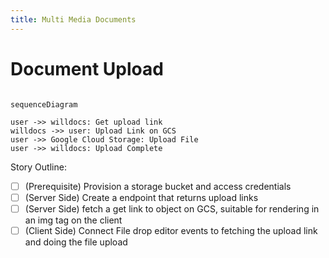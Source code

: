 ```yaml
---
title: Multi Media Documents
---
```


# Document Upload


```mermaid

sequenceDiagram

user ->> willdocs: Get upload link
willdocs ->> user: Upload Link on GCS
user ->> Google Cloud Storage: Upload File
user ->> willdocs: Upload Complete

```

Story Outline:
- [ ] (Prerequisite) Provision a storage bucket and access credentials
- [ ] (Server Side) Create a endpoint that returns upload links
- [ ] (Server Side) fetch a get link to object on GCS, suitable for rendering in an img tag on the client
- [ ] (Client Side) Connect File drop editor events to fetching the upload link and doing the file upload
